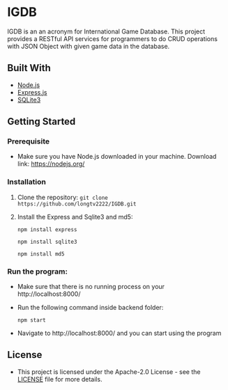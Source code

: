 # IGDB

IGDB is an an acronym for International Game Database. This project provides a RESTful API services for programmers to do CRUD operations with JSON Object with given game data in the database.

## Built With
- [Node.js](https://nodejs.org/en/)
- [Express.js](https://expressjs.com/)
- [SQLite3](https://www.sqlite.org/index.html)
## Getting Started

### Prerequisite
- Make sure you have Node.js downloaded in your machine. Download link: https://nodejs.org/

### Installation
1. Clone the repository:
    ```git clone https://github.com/longtv2222/IGDB.git```
2. Install the Express and Sqlite3 and md5:

    ```npm install express```
    
    ```npm install sqlite3```
    
    ```npm install md5```

### Run the program:
* Make sure that there is no running process on your http://localhost:8000/
* Run the following command inside backend folder:
  
   ``` npm start ```
   
* Navigate to http://localhost:8000/ and you can start using the program

## License
* This project is licensed under the Apache-2.0 License - see the [LICENSE](https://github.com/longtv2222/IGDB/blob/master/LICENSE) file for more details.
